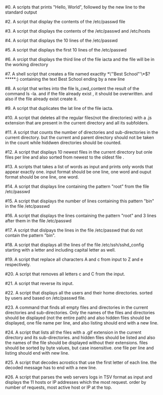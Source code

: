#0. A scripts that prints "Hello, World", followed by the new line to the standard output

#2. A script that display the contents of the /etc/passwd file

#3. A script that displays the contents of the /etc/passwd and /etc/hosts

#4. A script that displays the 10 lines of the /etc/passwd


#5. A script that displays the first 10 lines of the /etc/passwd

#6. A srcipt that displays the third line of the file iacta and the file will be in the working directory

#7. A shell script that creates a file named exactlty \*\\'"Best School"\'\\*$\?\*\*\*\*\*:) containing the text Best School ending by a new line

#8. A script that writes into the file ls_cwd_content the result of the command ls -la. and if the file already exist , it should be overwritten. and also if the file already exist create it.

#9. A script that duplicates the lat line of the file iacta.


#10. A script that deletes all the regular files(not the directories) with a .js extension that are present in the current directory and all its subfolders.

#11. A script that counts the number of directories and sub-directories in the current directory. but the current and parent directory should not be taken in the count while hiddwen directories should be counted.

#12. A script that displays 10 newest files in the current directory but onle files per line and also sorted from newest to the oldest file .

#13. A scripts that takes a list of words as input and prints only words that appear exactly one. input format should be one line, one word and ouput format should be one line, one word.

#14. A script that displays line containing the pattern "root"  from the file /etc/passwd

#15. A script that displays the number of lines containing this pattern "bin" in the file /etc/passwd

#16. A script that displays the lines containing the pattern "root"  and 3 lines after them in the file /etc/passwd

#17. A script that dislpays the lines in the file /etc/passwd that do not contain the pattern "bin".

#18. A script that displays all the lines of the file /etc/ssh/sshd_config starting with a letter and including capital letter as well.

#19. A script that replace all characters A and c from input to Z and e respectively.

#20. A script that removes all letters c and C from the input.

#21. A script that reverse its input.

#22. A script that displays all the users and their home directories. sorted by users and based on /etc/passwd file.

#23. A command that finds all empty files and directories in the current directories and sub-directories. Only the names of the files and directories should be displayed (not the entire path) and also hidden files should be displayed, one file name per line, and also listing should end with a new line.

#24. A script that lists all the files with a .gif extension in the current directory and its sub-directories. and hidden files should be listed and also the names of the file should be displayed  without their extensions. files should be sorted by  byte values, but case insensitive. one file per line and listing should end with new line.

#25.  A script that decodes acrostics that use the first letter of each line. the decoded message has to end with a new line.

#26. A script that parses the web servers logs in TSV format as input and displays the 11 hosts or  IP addresses which the most request. order by number of requests, most active host or IP at the top.  
